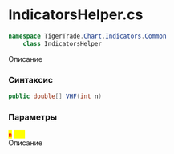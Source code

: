 
# IndicatorsHelper.cs
```csharp
namespace TigerTrade.Chart.Indicators.Common  
    class IndicatorsHelper
```

Описание

### Синтаксис
```csharp
public double[] VHF(int n)
```

### Параметры
<mark style="color:red;">**`n`**</mark> <mark style="color:yellow;">`int`</mark>  
 Описание  
  

                    
                    